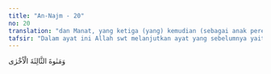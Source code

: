 ```yaml
---
title: "An-Najm - 20"
no: 20
translation: "dan Manat, yang ketiga (yang) kemudian (sebagai anak perempuan Allah)."
tafsir: "Dalam ayat ini Allah swt melanjutkan ayat yang sebelumnya yaitu bahwa orang-orang musyrik juga menyembah Manat yang ketiga yakni yang terakhir sebagai anak perempuan Allah. Manat itu sebuah batu besar terletak di Musyallal dengan Qudaid antara Mekah dan Medinah. Kabilah Khuza'ah, al-Aus dan Khazraj mengagungkan Manat ini dan dalam melakukan ibadah haji mereka mulai dari Manat sampai ke Ka'bah. Selain benda-benda yang tiga itu, masih banyak lagi benda-benda yang sangat dimuliakan oleh orang-orang musyrik. Akan tetapi, yang paling termasyhur adalah tiga benda itu. Ibnu Ishaq mengatakan bahwa orang-orang Arab menganggap benda-benda yang tiga itu selain Ka'bah sebagai benda sembahan mereka, dibuat seperti bangunan Ka'bah yang mempunyai tabir yang mereka bertawaf padanya seperti tawaf pada Ka'bah dan memotong binatang kurban di sampingnya. Mereka juga mengetahui kemuliaan Ka'bah yaitu bahwa Ka'bah itu adalah rumah Ibrahim dan masjidnya."
---
```


وَمَنٰوةَ الثَّالِثَةَ الْاُخْرٰى 
